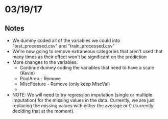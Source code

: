 # 03/19/17

## Notes
* We dummy coded all of the variables we could into "test_processed.csv" and "train_processed.csv"
* We're now going to remove extraneous categories that aren't used that many times as their effect won't be significant on the prediction
* More changes to the variables:
    * Continue dummy coding the variables that need to have a scale (Kevin)
    * PoolArea - Remove
    * MiscFeature - Remove (only keep MiscVal)
    *
* NOTE: We will need to try regression imputation (single or multiple imputation) for the missing values in the data. Currently, we are just replacing the missing values with either the average or 0 (currently deciding that at the moment).

